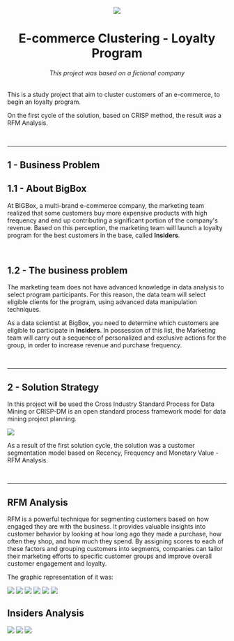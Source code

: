 <p align="center">
<img src="images/logo.png"/>

<h1 align="center"> E-commerce Clustering - Loyalty Program</h1>
<h6 align="center"> This project was based on a fictional company</h6>


This is a study project that aim to cluster customers of an e-commerce, to begin an loyalty program.

On the first cycle of the solution, based on CRISP method, the result was a RFM Analysis. 

&nbsp; 

----------------------------

**<h2> 1 - Business Problem </h2>**

**<h2> 1.1 - About BigBox </h2>**

At BIGBox, a multi-brand e-commerce company, the marketing team realized that some customers buy more expensive products with high frequency and end up contributing a significant portion of the company's revenue. Based on this perception, the marketing team will launch a loyalty program for the best customers in the base, called **Insiders**. 

&nbsp; 

**<h2> 1.2 - The business problem </h2>**

The marketing team does not have advanced knowledge in data analysis to select program participants. For this reason, the data team will select eligible clients for the program, using advanced data manipulation techniques.

As a data scientist at BigBox, you need to determine which customers are eligible to participate in **Insiders**. In possession of this list, the Marketing team will carry out a sequence of personalized and exclusive actions for the group, in order to increase revenue and purchase frequency.

&nbsp; 

-------------------

**<h2> 2 - Solution Strategy </h2>**
In this project will be used the Cross Industry Standard Process for Data Mining or CRISP-DM is an open standard process framework model for data mining project planning.

<img src="images/crisp.png"/>

As a result of the first solution cycle, the solution was a customer segmentation model based on Recency, Frequency and Monetary Value - RFM Analysis.

&nbsp; 

-------------------

**<h2> RFM Analysis </h2>**

RFM is a powerful technique for segmenting customers based on how engaged they are with the business. It provides valuable insights into customer behavior by looking at how long ago they made a purchase, how often they shop, and how much they spend. By assigning scores to each of these factors and grouping customers into segments, companies can tailor their marketing efforts to specific customer groups and improve overall customer engagement and loyalty.

The graphic representation of it was:

<img src="images/rfm.png"/>

<img src="images/rfmdist.png"/>

<img src="images/snake.png"/>

<img src="images/recency.png"/>

<img src="images/monetary.png"/>

<img src="images/rfm.png"/>



**<h2> Insiders Analysis </h2>**

<img src="images/frequency_IxG.png"/>

<img src="images/monetary_IxG.png"/>

<img src="images/wordcloud.png"/>



